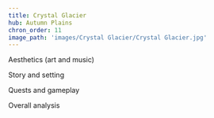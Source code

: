```yaml
---
title: Crystal Glacier
hub: Autumn Plains
chron_order: 11
image_path: 'images/Crystal Glacier/Crystal Glacier.jpg'
---
```

Aesthetics (art and music)
<!--excerpt-->
Story and setting
<!--excerpt-->
Quests and gameplay
<!--excerpt-->
Overall analysis